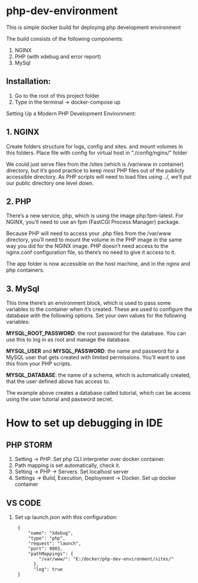 # php-dev-environment

This is simple docker build for deploying php development environment

The build consists of the following components:
1. NGINX
2. PHP (with xdebug and error report)
3. MySql

## **Installation:**
1. Go to the root of this project folder
2. Type in the terminal -> docker-compose up

Setting Up a Modern PHP Development Environment:

## **1. NGINX**
Create folders structure for logs, config and sites. and mount volumes in this folders.
Place file with config for virtual host in "./config/nginx/" folder

We could just serve files from the /sites (which is /var/www in container) directory, but it’s good practice to keep most PHP files out of the publicly accessible directory. As PHP scripts will need to load files using ../, we’ll put our public directory one level down.

## **2. PHP**
There’s a new service, php, which is using the image php:fpm-latest. For NGINX, you’ll need to use an fpm (FastCGI Process Manager) package.

Because PHP will need to access your .php files from the /var/www directory, you’ll need to mount the volume in the PHP image in the same way you did for the NGINX image. PHP doesn’t need access to the nginx.conf configuration file, so there’s no need to give it access to it.

The app folder is now accessible on the host machine, and in the nginx and php containers.

## **3. MySql**
This time there’s an environment block, which is used to pass some variables to the container when it’s created. These are used to configure the database with the following options. Set your own values for the following variables:

**MYSQL_ROOT_PASSWORD**: the root password for the database. You can use this to log in as root and manage the database.

**MYSQL_USER** and **MYSQL_PASSWORD**: the name and password for a MySQL user that gets created with limited permissions. You’ll want to use this from your PHP scripts.

**MYSQL_DATABASE**: the name of a schema, which is automatically created, that the user defined above has access to.

The example above creates a database called tutorial, which can be access using the user tutorial and password secret.


# How to set up debugging in IDE

## PHP STORM
1. Setting -> PHP. Set php CLI interpreter over docker container.
2. Path mapping is set automatically, check it.
3. Setting -> PHP -> Servers. Set localhost server
4. Settings -> Build, Execution, Deployment -> Docker. Set up docker container

## VS CODE
1. Set up launch.json with this configuration:

        {
            "name": "Xdebug",
            "type": "php",
            "request": "launch",
            "port": 9003,
            "pathMappings": {
                "/var/www/": "E:/docker/php-dev-environment/sites/"
              },
              "log": true
        }